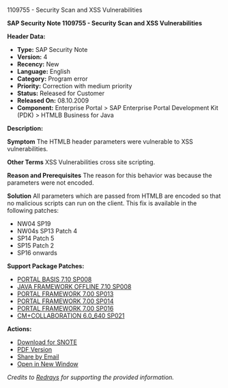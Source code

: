 1109755 - Security Scan and XSS Vulnerabilities

**SAP Security Note 1109755 - Security Scan and XSS Vulnerabilities**

**Header Data:**
- **Type:** SAP Security Note
- **Version:** 4
- **Recency:** New
- **Language:** English
- **Category:** Program error
- **Priority:** Correction with medium priority
- **Status:** Released for Customer
- **Released On:** 08.10.2009
- **Component:** Enterprise Portal > SAP Enterprise Portal Development Kit (PDK) > HTMLB Business for Java

**Description:**

**Symptom**
The HTMLB header parameters were vulnerable to XSS vulnerabilities.

**Other Terms**
XSS Vulnerabilities cross site scripting.

**Reason and Prerequisites**
The reason for this behavior was because the parameters were not encoded.

**Solution**
All parameters which are passed from HTMLB are encoded so that no malicious scripts can run on the client. This fix is available in the following patches:
- NW04 SP19
- NW04s SP13 Patch 4
- SP14 Patch 5
- SP15 Patch 2
- SP16 onwards

**Support Package Patches:**
- [PORTAL BASIS 7.10 SP008](https://me.sap.com/sap/support/swdc/notes?cvnr=01200314690200005241&support_package=SP008&patch_level=000000)
- [JAVA FRAMEWORK OFFLINE 7.10 SP008](https://me.sap.com/sap/support/swdc/notes?cvnr=01200314690200004781&support_package=SP008&patch_level=000000)
- [PORTAL FRAMEWORK 7.00 SP013](https://me.sap.com/sap/support/swdc/notes?cvnr=01200314690200004659&support_package=SP013&patch_level=000004)
- [PORTAL FRAMEWORK 7.00 SP014](https://me.sap.com/sap/support/swdc/notes?cvnr=01200314690200004659&support_package=SP014&patch_level=000003)
- [PORTAL FRAMEWORK 7.00 SP016](https://me.sap.com/sap/support/swdc/notes?cvnr=01200314690200004659&support_package=SP016&patch_level=000000)
- [CM+COLLABORATION 6.0_640 SP021](https://me.sap.com/sap/support/swdc/notes?cvnr=01200314690200004175&support_package=SP021&patch_level=000000)

**Actions:**
- [Download for SNOTE](https://notesdownloads.sap.com/note/0040000016404522017)
- [PDF Version](https://userapps.support.sap.com/sap/support/sfm/notes/print/0001109755?language=en-US&token=3A7A315FB4D3B972EFB8637C536DF11C)
- [Share by Email](https://me.sap.com/notes/1109755/share)
- [Open in New Window](https://me.sap.com/notes/1109755/open)

*Credits to [Redrays](https://redrays.io) for supporting the provided information.*